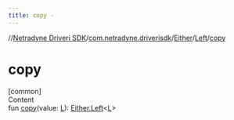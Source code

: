 ```yaml
---
title: copy -
---
```

//[Netradyne Driveri SDK](../../../index.md)/[com.netradyne.driverisdk](../../index.md)/[Either](../index.md)/[Left](index.md)/[copy](copy.md)



# copy  
[common]  
Content  
fun [copy](copy.md)(value: [L](index.md)): [Either.Left](index.md)<[L](index.md)>  



